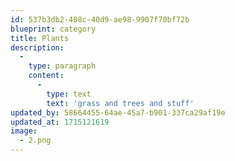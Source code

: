 ```yaml
---
id: 537b3db2-408c-40d9-ae98-9907f70bf72b
blueprint: category
title: Plants
description:
  -
    type: paragraph
    content:
      -
        type: text
        text: 'grass and trees and stuff'
updated_by: 58664455-64ae-45a7-b901-337ca29af19e
updated_at: 1715121619
image:
  - 2.png
---
```

